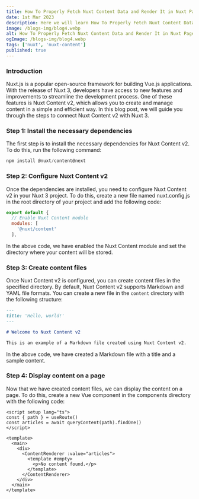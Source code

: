 ```yaml
---
title: How To Properly Fetch Nuxt Content Data and Render It in Nuxt Pages
date: 1st Mar 2023
description: Here we will learn How To Properly Fetch Nuxt Content Data and Render It in Nuxt Pages
image: /blogs-img/blog4.webp
alt: How To Properly Fetch Nuxt Content Data and Render It in Nuxt Pages
ogImage: /blogs-img/blog4.webp
tags: ['nuxt', 'nuxt-content']
published: true
---
```


### Introduction

Nuxt.js is a popular open-source framework for building Vue.js applications. With the release of Nuxt 3, developers have access to new features and improvements to streamline the development process. One of these features is Nuxt Content v2, which allows you to create and manage content in a simple and efficient way. In this blog post, we will guide you through the steps to connect Nuxt Content v2 with Nuxt 3.

### Step 1: Install the necessary dependencies

The first step is to install the necessary dependencies for Nuxt Content v2. To do this, run the following command:


```js
npm install @nuxt/content@next

```

### Step 2: Configure Nuxt Content v2

Once the dependencies are installed, you need to configure Nuxt Content v2 in your Nuxt 3 project. To do this, create a new file named nuxt.config.js in the root directory of your project and add the following code:

```js
export default {
  // Enable Nuxt Content module
  modules: [
    '@nuxt/content'
  ],

```

In the above code, we have enabled the Nuxt Content module and set the directory where your content will be stored.

### Step 3: Create content files

Once Nuxt Content v2 is configured, you can create content files in the specified directory. By default, Nuxt Content v2 supports Markdown and YAML file formats. You can create a new file in the `content` directory with the following structure:

```md
---
title: 'Hello, world!'
---

# Welcome to Nuxt Content v2

This is an example of a Markdown file created using Nuxt Content v2.
```

In the above code, we have created a Markdown file with a title and a sample content.

### Step 4: Display content on a page

Now that we have created content files, we can display the content on a page. To do this, create a new Vue component in the components directory with the following code:

```vue
<script setup lang="ts">
const { path } = useRoute()
const articles = await queryContent(path).findOne()
</script>

<template>
  <main>
    <div>
      <ContentRenderer :value="articles">
        <template #empty>
          <p>No content found.</p>
        </template>
      </ContentRenderer>
    </div>
  </main>
</template>
```
